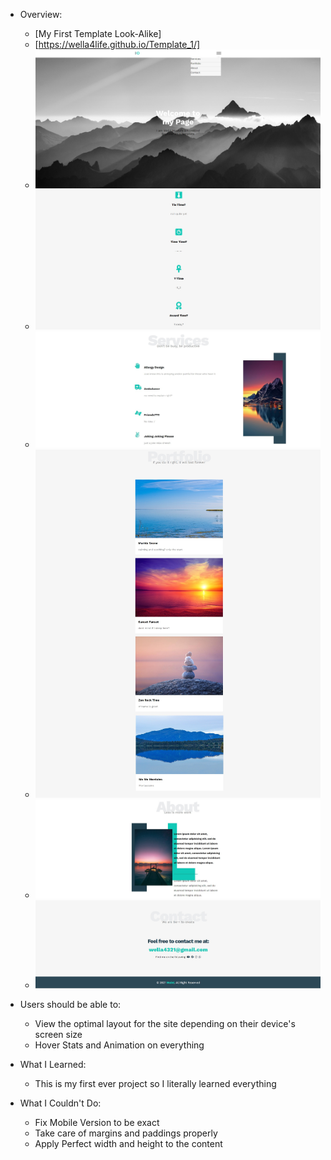 - Overview:
  - [My First Template Look-Alike]
  - [https://wella4life.github.io/Template_1/]
  - ![](images/Finished-Desktop-1.jpg)
  - ![](images/Finished-Desktop-2.jpg)
  - ![](images/Finished-Desktop-3.jpg)
  - ![](images/Finished-Desktop-4.jpg)
  - ![](images/Finished-Desktop-5.jpg)
  - ![](images/Finished-Desktop-6.jpg)

 - Users should be able to:
   - View the optimal layout for the site depending on their device's screen size
   - Hover Stats and Animation on everything

 - What I Learned:
   - This is my first ever project so I literally learned everything
 
 - What I Couldn't Do:
   - Fix Mobile Version to be exact
   - Take care of margins and paddings properly
   - Apply Perfect width and height to the content
